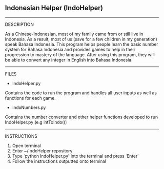 ## Indonesian Helper (IndoHelper)
-------------------
DESCRIPTION

As a Chinese-Indonesian, most of my family came from or still live in Indonesia. As a result, most of us (save for a few children in my generation) speak Bahasa Indonesia. This program helps people learn the basic number system for Bahasa Indonesia and provides games to help in their progression to mastery of the language. After using this program, they will be able to convert any integer in English into Bahasa Indonesia.

-------------------
FILES

- IndoHelper.py

Contains the code to run the program and handles all user inputs as well as functions for each game.

- IndoNumbers.py

Contains the number converter and other helper functions developed to run IndoHelper.py (e.g intToIndo())

-------------------
INSTRUCTIONS

1. Open terminal
2. Enter ~/IndoHelper repository
3. Type 'python IndoHelper.py' into the terminal and press 'Enter'
4. Follow the instructions outputted onto terminal
